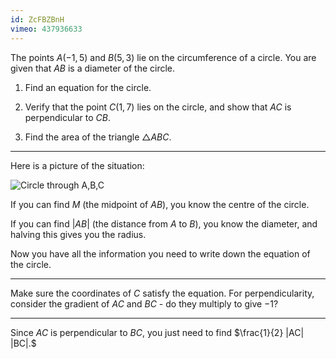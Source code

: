 ```yaml
---
id: ZcFBZBnH
vimeo: 437936633
---
```


The points $A(-1,5)$ and $B(5,3)$ lie on the circumference of a circle. You are given that $AB$ is a diameter of the circle.

 1. Find an equation for the circle.

 1. Verify that the point $C(1,7)$ lies on the circle, and show that $AC$ is perpendicular to $CB.$

 1. Find the area of the triangle $\triangle ABC.$

---

Here is a picture of the situation:

![Circle through A,B,C](/img/learn/geom-13.svg)

If you can find $M$ (the midpoint of $AB$), you know the centre of the circle.

If you can find $|AB|$ (the distance from $A$ to $B$), you know the diameter, and halving this gives you the radius.

Now you have all the information you need to write down the equation of the circle.

---

Make sure the coordinates of $C$ satisfy the equation. For perpendicularity, consider the gradient of $AC$ and $BC$ - do they multiply to give $-1$?

---

Since $AC$ is perpendicular to $BC$, you just need to find $\frac{1}{2} |AC| |BC|.$
